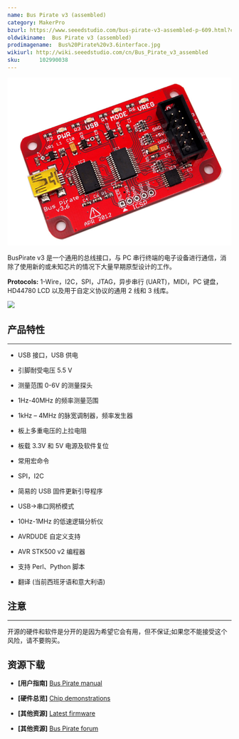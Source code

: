 ```yaml
---
name: Bus Pirate v3 (assembled)
category: MakerPro
bzurl: https://www.seeedstudio.com/bus-pirate-v3-assembled-p-609.html?cPath=174
oldwikiname:  Bus Pirate v3 (assembled)
prodimagename:  Bus%20Pirate%20v3.6interface.jpg
wikiurl: http://wiki.seeedstudio.com/cn/Bus_Pirate_v3_assembled
sku:      102990038
---
```

![](https://github.com/SeeedDocument/Bus_Pirate_v3_assembled/raw/master/img/Bus%20Pirate%20v3.6interface.jpg)

BusPirate v3 是一个通用的总线接口，与 PC 串行终端的电子设备进行通信，消除了使用新的或未知芯片的情况下大量早期原型设计的工作。

**Protocols:** 1-Wire，I2C，SPI，JTAG，异步串行 (UART)，MIDI，PC 键盘，HD44780 LCD 以及用于自定义协议的通用 2 线和 3 线库。

[![](https://github.com/SeeedDocument/wiki_chinese/raw/master/docs/images/click_to_buy.PNG)](https://item.taobao.com/item.htm?spm=a1z10.3-c.w4002-11172317909.17.186c6dd7wcBkZN&id=531658162593)

##   产品特性
---
*   USB 接口，USB 供电

*   引脚耐受电压 5.5 V

*   测量范围 0-6V 的测量探头

*   1Hz-40MHz 的频率测量范围

*   1kHz – 4MHz 的脉宽调制器，频率发生器

*   板上多重电压的上拉电阻

*   板载 3.3V 和 5V 电源及软件复位

*   常用宏命令

*   SPI，I2C

*   简易的 USB 固件更新引导程序

*   USB-&gt;串口网桥模式

*   10Hz-1MHz 的低速逻辑分析仪

*   AVRDUDE 自定义支持

*   AVR STK500 v2 编程器

*   支持 Perl、Python 脚本

*   翻译 (当前西班牙语和意大利语)

##   注意
---
开源的硬件和软件是分开的是因为希望它会有用，但不保证;如果您不能接受这个风险，请不要购买。



##   资源下载

*   **[用户指南]** [Bus Pirate manual](http://dangerousprototypes.com/bus-pirate-manual/)

*   **[硬件总览]** [Chip demonstrations](http://dangerousprototypes.com/docs/Bus_Pirate_v3.5)

*   **[其他资源]** [Latest firmware](http://dangerousprototypes.com/docs/Bus_Pirate#Firmware_upgrades)

*   **[其他资源]** [Bus Pirate forum](http://dangerousprototypes.com/forum/viewforum.php?f=4)
